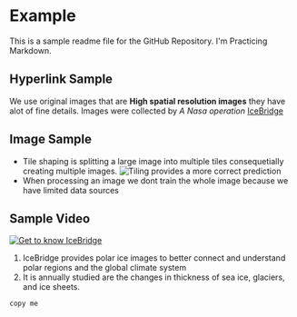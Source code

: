 # Example

This is a sample readme file for the GitHub Repository. I'm Practicing Markdown.

## Hyperlink Sample 

We use original images that are **High spatial resolution images** they have alot of fine details. Images were collected by *A Nasa operation* [IceBridge](https://www.nasa.gov/mission_pages/icebridge/index.html)

## Image Sample

- Tile shaping is splitting a large image into multiple tiles consequetially creating multiple images. 
![Tiling provides a more correct prediction](https://user-images.githubusercontent.com/92336161/144960048-9f877b71-e16e-4ad4-804e-3e084c7d58ef.png)
- When processing an image we dont train the whole image because we have limited data sources

## Sample Video

[![Get to know IceBridge](https://user-images.githubusercontent.com/92336161/144963236-5bbf425e-92b0-41a6-9cd2-48b790a9c318.png)](https://www.youtube.com/watch?v=c4_CNJx7FRM&t=1s)
1. IceBridge provides polar ice images to better connect and understand polar regions and the global climate system
2. It is annually studied are the changes in thickness of sea ice, glaciers, and ice sheets. 

```
copy me 
```
